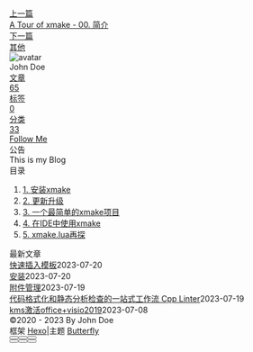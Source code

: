 <!DOCTYPE html><html lang="zh-CN" data-theme="light"><head><meta charset="UTF-8"><meta http-equiv="X-UA-Compatible" content="IE=edge"><meta name="viewport" content="width=device-width, initial-scale=1.0, maximum-scale=1.0"><title>A Tour of xmake - 01. 快速入门 | Hexo</title><meta name="author" content="John Doe"><meta name="copyright" content="John Doe"><meta name="format-detection" content="telephone=no"><meta name="theme-color" content="#ffffff"><meta name="description" content="安装xmake Tips. 由于xmake的更新、依赖管理等都依赖git，强烈建议在安装xmake前先安装好git。  xmake推荐使用shell脚本安装。Bash 1bash &lt;(wget https:&#x2F;&#x2F;xmake.io&#x2F;shget.text -O -)  Powershell 1Invoke-Expression (Invoke-Webrequest &amp;#x27;https:&#x2F;&#x2F;xm">
<meta property="og:type" content="article">
<meta property="og:title" content="A Tour of xmake - 01. 快速入门">
<meta property="og:url" content="http://example.com/posts/%E5%AD%A6%E4%B9%A0/Xmake/a-tour-of-xmake-01-%E5%BF%AB%E9%80%9F%E5%85%A5%E9%97%A8.md">
<meta property="og:site_name" content="Hexo">
<meta property="og:description" content="安装xmake Tips. 由于xmake的更新、依赖管理等都依赖git，强烈建议在安装xmake前先安装好git。  xmake推荐使用shell脚本安装。Bash 1bash &lt;(wget https:&#x2F;&#x2F;xmake.io&#x2F;shget.text -O -)  Powershell 1Invoke-Expression (Invoke-Webrequest &amp;#x27;https:&#x2F;&#x2F;xm">
<meta property="og:locale" content="zh_CN">
<meta property="og:image" content="https://i.loli.net/2021/02/24/5O1day2nriDzjSu.png">
<meta property="article:published_time" content="2023-05-04T02:05:10.000Z">
<meta property="article:modified_time" content="2023-05-17T09:02:36.043Z">
<meta property="article:author" content="John Doe">
<meta name="twitter:card" content="summary">
<meta name="twitter:image" content="https://i.loli.net/2021/02/24/5O1day2nriDzjSu.png"><link rel="shortcut icon" href="/img/web/favicon.png"><link rel="canonical" href="http://example.com/posts/%E5%AD%A6%E4%B9%A0/Xmake/a-tour-of-xmake-01-%E5%BF%AB%E9%80%9F%E5%85%A5%E9%97%A8.md"><link rel="preconnect" href="//cdn.jsdelivr.net"/><link rel="preconnect" href="//busuanzi.ibruce.info"/><link rel="stylesheet" href="/css/index.css"><link rel="stylesheet" href="https://cdn.jsdelivr.net/npm/@fortawesome/fontawesome-free/css/all.min.css" media="print" onload="this.media='all'"><link rel="stylesheet" href="https://cdn.jsdelivr.net/npm/@fancyapps/ui/dist/fancybox.min.css" media="print" onload="this.media='all'"><script>const GLOBAL_CONFIG = { 
  root: '/',
  algolia: undefined,
  localSearch: undefined,
  translate: undefined,
  noticeOutdate: undefined,
  highlight: {"plugin":"highlighjs","highlightCopy":true,"highlightLang":true,"highlightHeightLimit":false},
  copy: {
    success: '复制成功',
    error: '复制错误',
    noSupport: '浏览器不支持'
  },
  relativeDate: {
    homepage: false,
    post: false
  },
  runtime: '',
  date_suffix: {
    just: '刚刚',
    min: '分钟前',
    hour: '小时前',
    day: '天前',
    month: '个月前'
  },
  copyright: undefined,
  lightbox: 'fancybox',
  Snackbar: undefined,
  source: {
    justifiedGallery: {
      js: 'https://cdn.jsdelivr.net/npm/flickr-justified-gallery/dist/fjGallery.min.js',
      css: 'https://cdn.jsdelivr.net/npm/flickr-justified-gallery/dist/fjGallery.min.css'
    }
  },
  isPhotoFigcaption: false,
  islazyload: false,
  isAnchor: false,
  percent: {
    toc: true,
    rightside: false,
  }
}</script><script id="config-diff">var GLOBAL_CONFIG_SITE = {
  title: 'A Tour of xmake - 01. 快速入门',
  isPost: true,
  isHome: false,
  isHighlightShrink: false,
  isToc: true,
  postUpdate: '2023-05-17 17:02:36'
}</script><noscript><style type="text/css">
  #nav {
    opacity: 1
  }
  .justified-gallery img {
    opacity: 1
  }

  #recent-posts time,
  #post-meta time {
    display: inline !important
  }
</style></noscript><script>(win=>{
    win.saveToLocal = {
      set: function setWithExpiry(key, value, ttl) {
        if (ttl === 0) return
        const now = new Date()
        const expiryDay = ttl * 86400000
        const item = {
          value: value,
          expiry: now.getTime() + expiryDay,
        }
        localStorage.setItem(key, JSON.stringify(item))
      },

      get: function getWithExpiry(key) {
        const itemStr = localStorage.getItem(key)

        if (!itemStr) {
          return undefined
        }
        const item = JSON.parse(itemStr)
        const now = new Date()

        if (now.getTime() > item.expiry) {
          localStorage.removeItem(key)
          return undefined
        }
        return item.value
      }
    }
  
    win.getScript = url => new Promise((resolve, reject) => {
      const script = document.createElement('script')
      script.src = url
      script.async = true
      script.onerror = reject
      script.onload = script.onreadystatechange = function() {
        const loadState = this.readyState
        if (loadState && loadState !== 'loaded' && loadState !== 'complete') return
        script.onload = script.onreadystatechange = null
        resolve()
      }
      document.head.appendChild(script)
    })
  
    win.getCSS = (url,id = false) => new Promise((resolve, reject) => {
      const link = document.createElement('link')
      link.rel = 'stylesheet'
      link.href = url
      if (id) link.id = id
      link.onerror = reject
      link.onload = link.onreadystatechange = function() {
        const loadState = this.readyState
        if (loadState && loadState !== 'loaded' && loadState !== 'complete') return
        link.onload = link.onreadystatechange = null
        resolve()
      }
      document.head.appendChild(link)
    })
  
      win.activateDarkMode = function () {
        document.documentElement.setAttribute('data-theme', 'dark')
        if (document.querySelector('meta[name="theme-color"]') !== null) {
          document.querySelector('meta[name="theme-color"]').setAttribute('content', '#0d0d0d')
        }
      }
      win.activateLightMode = function () {
        document.documentElement.setAttribute('data-theme', 'light')
        if (document.querySelector('meta[name="theme-color"]') !== null) {
          document.querySelector('meta[name="theme-color"]').setAttribute('content', '#ffffff')
        }
      }
      const t = saveToLocal.get('theme')
    
          if (t === 'dark') activateDarkMode()
          else if (t === 'light') activateLightMode()
        
      const asideStatus = saveToLocal.get('aside-status')
      if (asideStatus !== undefined) {
        if (asideStatus === 'hide') {
          document.documentElement.classList.add('hide-aside')
        } else {
          document.documentElement.classList.remove('hide-aside')
        }
      }
    
    const detectApple = () => {
      if(/iPad|iPhone|iPod|Macintosh/.test(navigator.userAgent)){
        document.documentElement.classList.add('apple')
      }
    }
    detectApple()
    })(window)</script><meta name="generator" content="Hexo 6.3.0"></head><body><div id="sidebar"><div id="menu-mask"></div><div id="sidebar-menus"><div class="avatar-img is-center"><img src="https://i.loli.net/2021/02/24/5O1day2nriDzjSu.png" onerror="onerror=null;src='/img/web/friend_404.gif'" alt="avatar"/></div><div class="sidebar-site-data site-data is-center"><a href="/archives/"><div class="headline">文章</div><div class="length-num">65</div></a><a href="/tags/"><div class="headline">标签</div><div class="length-num">0</div></a><a href="/categories/"><div class="headline">分类</div><div class="length-num">33</div></a></div><hr/><div class="menus_items"><div class="menus_item"><a class="site-page" href="/"><i class="fa-fw fas fa-home"></i><span> 首页</span></a></div><div class="menus_item"><a class="site-page" href="/archives/"><i class="fa-fw fas fa-archive"></i><span> 时间轴</span></a></div><div class="menus_item"><a class="site-page" href="/tags/"><i class="fa-fw fas fa-tags"></i><span> 标签</span></a></div><div class="menus_item"><a class="site-page" href="/categories/"><i class="fa-fw fas fa-folder-open"></i><span> 分类</span></a></div><div class="menus_item"><a class="site-page" href="/link/"><i class="fa-fw fas fa-link"></i><span> 友链</span></a></div><div class="menus_item"><a class="site-page" href="/about/"><i class="fa-fw fas fa-heart"></i><span> 关于</span></a></div></div></div></div><div class="post" id="body-wrap"><header class="post-bg" id="page-header" style="background: linear-gradient(20deg, #0062be, #925696, #cc426e, #fb0347)"><nav id="nav"><span id="blog-info"><a href="/" title="Hexo"><span class="site-name">Hexo</span></a></span><div id="menus"><div class="menus_items"><div class="menus_item"><a class="site-page" href="/"><i class="fa-fw fas fa-home"></i><span> 首页</span></a></div><div class="menus_item"><a class="site-page" href="/archives/"><i class="fa-fw fas fa-archive"></i><span> 时间轴</span></a></div><div class="menus_item"><a class="site-page" href="/tags/"><i class="fa-fw fas fa-tags"></i><span> 标签</span></a></div><div class="menus_item"><a class="site-page" href="/categories/"><i class="fa-fw fas fa-folder-open"></i><span> 分类</span></a></div><div class="menus_item"><a class="site-page" href="/link/"><i class="fa-fw fas fa-link"></i><span> 友链</span></a></div><div class="menus_item"><a class="site-page" href="/about/"><i class="fa-fw fas fa-heart"></i><span> 关于</span></a></div></div><div id="toggle-menu"><a class="site-page" href="javascript:void(0);"><i class="fas fa-bars fa-fw"></i></a></div></div></nav><div id="post-info"><h1 class="post-title">A Tour of xmake - 01. 快速入门</h1><div id="post-meta"><div class="meta-firstline"><span class="post-meta-date"><i class="far fa-calendar-alt fa-fw post-meta-icon"></i><span class="post-meta-label">发表于</span><time class="post-meta-date-created" datetime="2023-05-04T02:05:10.000Z" title="发表于 2023-05-04 10:05:10">2023-05-04</time><span class="post-meta-separator">|</span><i class="fas fa-history fa-fw post-meta-icon"></i><span class="post-meta-label">更新于</span><time class="post-meta-date-updated" datetime="2023-05-17T09:02:36.043Z" title="更新于 2023-05-17 17:02:36">2023-05-17</time></span><span class="post-meta-categories"><span class="post-meta-separator">|</span><i class="fas fa-inbox fa-fw post-meta-icon"></i><a class="post-meta-categories" href="/categories/%E5%AD%A6%E4%B9%A0/">学习</a><i class="fas fa-angle-right post-meta-separator"></i><i class="fas fa-inbox fa-fw post-meta-icon"></i><a class="post-meta-categories" href="/categories/%E5%AD%A6%E4%B9%A0/Xmake/">Xmake</a></span></div><div class="meta-secondline"><span class="post-meta-separator">|</span><span class="post-meta-pv-cv" id="" data-flag-title="A Tour of xmake - 01. 快速入门"><i class="far fa-eye fa-fw post-meta-icon"></i><span class="post-meta-label">阅读量:</span><span id="busuanzi_value_page_pv"><i class="fa-solid fa-spinner fa-spin"></i></span></span></div></div></div></header><main class="layout" id="content-inner"><div id="post"><article class="post-content" id="article-container"><h2 id="安装xmake"><a href="#安装xmake" class="headerlink" title="安装xmake"></a>安装xmake</h2><blockquote>
<p>Tips. 由于xmake的更新、依赖管理等都依赖<a href="https://link.zhihu.com/?target=https://git-scm.com/">git</a>，强烈建议在安装xmake前先安装好git。</p>
</blockquote>
<p>xmake推荐使用shell脚本安装。<br>Bash</p>
<figure class="highlight bash"><table><tr><td class="gutter"><pre><span class="line">1</span><br></pre></td><td class="code"><pre><span class="line">bash &lt;(wget https://xmake.io/shget.text -O -)</span><br></pre></td></tr></table></figure>

<p>Powershell</p>
<figure class="highlight powershell"><table><tr><td class="gutter"><pre><span class="line">1</span><br></pre></td><td class="code"><pre><span class="line"><span class="built_in">Invoke-Expression</span> (<span class="built_in">Invoke-Webrequest</span> <span class="string">&#x27;https://xmake.io/psget.text&#x27;</span> <span class="literal">-UseBasicParsing</span>).Content</span><br></pre></td></tr></table></figure>

<p>Windows上也可下载<a href="https://link.zhihu.com/?target=https://github.com/xmake-io/xmake/releases">安装包</a>手动安装。运行</p>
<figure class="highlight text"><table><tr><td class="gutter"><pre><span class="line">1</span><br></pre></td><td class="code"><pre><span class="line">xmake --help</span><br></pre></td></tr></table></figure>

<p>能正常输出则说明安装成功。</p>
<p>使用shell脚本安装的xmake已经带有自动补全和虚拟环境功能。对于其他方式安装的xmake，如果想要启用xmake的自动补全和虚拟环境功能，需要在安装完毕后运行</p>
<figure class="highlight text"><table><tr><td class="gutter"><pre><span class="line">1</span><br></pre></td><td class="code"><pre><span class="line">xmake update --integrate</span><br></pre></td></tr></table></figure>

<p>安装之后，若要将xmake更新至最新版，使用</p>
<figure class="highlight text"><table><tr><td class="gutter"><pre><span class="line">1</span><br></pre></td><td class="code"><pre><span class="line">xmake update</span><br></pre></td></tr></table></figure>

<p>卸载xmake时，运行</p>
<figure class="highlight text"><table><tr><td class="gutter"><pre><span class="line">1</span><br></pre></td><td class="code"><pre><span class="line">xmake update --uninstall</span><br></pre></td></tr></table></figure>

<h2 id="更新升级"><a href="#更新升级" class="headerlink" title="更新升级"></a>更新升级</h2><p>从v2.2.3版本开始，新增了<code>xmake update</code>命令，来快速进行自我更新和升级，默认是升级到最新版本，当然也可以指定升级或者回退到某个版本：</p>
<figure class="highlight text"><table><tr><td class="gutter"><pre><span class="line">1</span><br></pre></td><td class="code"><pre><span class="line">$ xmake update 2.2.4</span><br></pre></td></tr></table></figure>

<p>我们也可以指定更新到master&#x2F;dev分支版本：</p>
<figure class="highlight text"><table><tr><td class="gutter"><pre><span class="line">1</span><br><span class="line">2</span><br></pre></td><td class="code"><pre><span class="line">$ xmake update master </span><br><span class="line">$ xmake update dev</span><br></pre></td></tr></table></figure>

<p>从指定git源更新</p>
<figure class="highlight text"><table><tr><td class="gutter"><pre><span class="line">1</span><br><span class="line">2</span><br></pre></td><td class="code"><pre><span class="line">$ xmake update github:xmake-io/xmake#master </span><br><span class="line">$ xmake update gitee:tboox/xmake#dev # gitee镜像</span><br></pre></td></tr></table></figure>

<p>如果xmake&#x2F;core没动过，仅仅更新xmake的lua脚本改动，可以加<code>-s/--scriptonly</code>快速更新lua脚本</p>
<figure class="highlight text"><table><tr><td class="gutter"><pre><span class="line">1</span><br></pre></td><td class="code"><pre><span class="line">$ xmake update -s dev</span><br></pre></td></tr></table></figure>

<p>最后，我们如果要卸载xmake，也是支持的：</p>
<figure class="highlight text"><table><tr><td class="gutter"><pre><span class="line">1</span><br></pre></td><td class="code"><pre><span class="line">xmake update --uninstall </span><br></pre></td></tr></table></figure>

<h2 id="一个最简单的xmake项目"><a href="#一个最简单的xmake项目" class="headerlink" title="一个最简单的xmake项目"></a>一个最简单的xmake项目</h2><blockquote>
<p>Hint. 在之后的示例中，如无特殊说明，均以$符号开头表示在shell中运行的命令。</p>
</blockquote>
<p>使用shell切换至一个有足够权限的文件目录，运行</p>
<figure class="highlight text"><table><tr><td class="gutter"><pre><span class="line">1</span><br></pre></td><td class="code"><pre><span class="line">$ xmake create helloworld</span><br></pre></td></tr></table></figure>

<p>即可产生一个最简单的xmake项目。项目仅包含main.cpp一个文件，配置文件xmake.lua的内容如下：</p>
<figure class="highlight lua"><table><tr><td class="gutter"><pre><span class="line">1</span><br><span class="line">2</span><br><span class="line">3</span><br><span class="line">4</span><br></pre></td><td class="code"><pre><span class="line">add_rules(<span class="string">&quot;mode.debug&quot;</span>, <span class="string">&quot;mode.release&quot;</span>)</span><br><span class="line">target(<span class="string">&quot;helloworld&quot;</span>)</span><br><span class="line">    set_kind(<span class="string">&quot;binary&quot;</span>)</span><br><span class="line">    add_files(<span class="string">&quot;src/main.cpp&quot;</span>)</span><br></pre></td></tr></table></figure>

<p>如果你已经安装了C&#x2F;C++的编译器（gcc&#x2F;XCode&#x2F;Visual Studio），那么可以直接在shell中编译并运行这个项目：</p>
<figure class="highlight text"><table><tr><td class="gutter"><pre><span class="line">1</span><br><span class="line">2</span><br><span class="line">3</span><br><span class="line">4</span><br><span class="line">5</span><br></pre></td><td class="code"><pre><span class="line">$ cd helloworld</span><br><span class="line">$ xmake</span><br><span class="line">...</span><br><span class="line">$ xmake run helloworld</span><br><span class="line">Hello World!</span><br></pre></td></tr></table></figure>

<p>默认情况下，中间缓存会被存储在.xmake文件夹，构建生成的中间文件和目标文件放在build文件夹。</p>
<p>Windows上若不想安装Visual Studio，可以安装mingw作为编译器。如果在安装时启用了虚拟环境功能，则可以使用xmake提供的mingw虚拟环境（需要联网下载安装）。</p>
<figure class="highlight text"><table><tr><td class="gutter"><pre><span class="line">1</span><br></pre></td><td class="code"><pre><span class="line">$ xrepo env -b mingw-w64 shell</span><br></pre></td></tr></table></figure>

<blockquote>
<p>Tips. 国内由于众所周知的原因，无法顺利访问github。对此，xmake提供了镜像功能，可以将github重定向到国内的镜像站点： <code>shell $ xmake global --proxy_pac=github_mirror.lua</code> 当然，如果本地存在代理，也可以直接在shell中设置环境变量以启用本地代理。<br>Tips. xmake提供了msvc、python3等一系列内置的虚拟环境，可以用<code>xrepo env -l</code>命令查看。关于手动添加虚拟环境的方法请参考官方文档。</p>
</blockquote>
<p>激活虚拟环境后，运行</p>
<figure class="highlight text"><table><tr><td class="gutter"><pre><span class="line">1</span><br><span class="line">2</span><br><span class="line">3</span><br><span class="line">4</span><br><span class="line">5</span><br><span class="line">6</span><br><span class="line">7</span><br></pre></td><td class="code"><pre><span class="line">[mingw-w64] $ cd helloworld</span><br><span class="line">[mingw-w64] $ xmake config -p mingw</span><br><span class="line">...</span><br><span class="line">[mingw-w64] $ xmake</span><br><span class="line">...</span><br><span class="line">[mingw-w64] $ xmake run helloworld</span><br><span class="line">Hello World!</span><br></pre></td></tr></table></figure>

<p>其中，<code>xmake config</code>语句切换编译目标平台为mingw。若使用mingw编译器，则编译之前必须执行这一命令，此后不再说明。</p>
<blockquote>
<p>Tips. <code>xmake config</code>可以缩写为<code>xmake f</code>，这个阶段称为configure阶段。直接运行xmake之前若未经过这一阶段，xmake将自动运行configure，并采用所有选项的默认参数。运行<code>xmake --help</code>来查看更多缩写！</p>
</blockquote>
<p>若不想使用平台默认的工具链（例如想要使用clang而不是gcc），可以通过<code>--toolchain</code>选项来实现。同样在configure阶段，运行</p>
<figure class="highlight text"><table><tr><td class="gutter"><pre><span class="line">1</span><br></pre></td><td class="code"><pre><span class="line">$ xmake config --toolchain=clang</span><br></pre></td></tr></table></figure>

<p>即可切换编译工具链为clang。</p>
<p>编译完成后，如果想要清理生成的文件，可以运行<code>xmake clean</code>来清理中间文件与目标文件。<code>xmake clean -a</code>可以连同xmake缓存一同清除。<code>xmake config -c</code>命令仅仅清除xmake缓存并重新生成，不清理中间文件和目标文件。</p>
<blockquote>
<p>Tips. xmake文件发生更改后，为提升效率默认原来的缓存继续生效，可能会影响构建过程。建议在xmake文件发生较大更改后，或者遇到问题的时候手动运行<code>xmake f -c</code>来清理缓存。</p>
</blockquote>
<h2 id="在IDE中使用xmake"><a href="#在IDE中使用xmake" class="headerlink" title="在IDE中使用xmake"></a>在IDE中使用xmake</h2><p>xmake直接支持生成Makefile、ninja、compile_commands.json等编译数据文件，Visual Studio工程文件，以及CMakeLists.txt文件。通过这些编译数据，xmake可以直接或间接支持各种常见IDE。下以Visual Studio Code为例配置xmake项目的智能提示。</p>
<p>首先需要安装VSCode以及C&#x2F;C++插件、xmake插件，这两个插件可以在VSCode Marketplace找到。打开项目文件夹，运行<code>xmake config</code>完成configure过程。从View打开Command Palette（默认快捷键Ctrl+Shift+P），运行XMake: Update Intellisense。此时可以在.vscode文件夹中找到自动生成的compile_commands.json。再打开Command Palette，运行C&#x2F;C++: Edit Configurations (UI)，检查编译器、C++语言版本等设置无误后，下拉选中Advanced Settings，再选中Compile commands，输入</p>
<figure class="highlight text"><table><tr><td class="gutter"><pre><span class="line">1</span><br></pre></td><td class="code"><pre><span class="line">$&#123;workspaceFolder&#125;/.vscode/compile_commands.json</span><br></pre></td></tr></table></figure>

<p>退出，再打开src&#x2F;main.cpp文件。此时智能提示已经可以工作了。此后，当项目构建过程发生变化时，运行<code>xmake config</code>后打开Command Palette运行XMake: Update Intellisense即可。</p>
<p>对于其他IDE&#x2F;编辑器，根据其需要，生成对应的工程文件&#x2F;Compile Commands&#x2F;CMakeLists.txt即可配置智能提示等功能。</p>
<figure class="highlight text"><table><tr><td class="gutter"><pre><span class="line">1</span><br><span class="line">2</span><br><span class="line">3</span><br><span class="line">4</span><br></pre></td><td class="code"><pre><span class="line">$ xmake project -k compile_commands</span><br><span class="line">$ xmake project -k cmake</span><br><span class="line">$ xmake project -k vs</span><br><span class="line">$ xmake project -k vsxmake</span><br></pre></td></tr></table></figure>

<blockquote>
<p>Tips. 对Visual Studio，xmake提供了两种不同的project生成器：vs和vsxmake。vs生成直接基于MSBuild的构建文件，方便移植到其他机器，但其构建过程与直接执行xmake有可能存在少量差异；vsxmake则在MSBuild中调用xmake进行编译，其构建过程等同于直接执行xmake，但不便移植。对单机项目建议优先使用vsxmake，而有特别需求时可以考虑使用vs。</p>
</blockquote>
<h2 id="xmake-lua再探"><a href="#xmake-lua再探" class="headerlink" title="xmake.lua再探"></a>xmake.lua再探</h2><p>让我们回到配置文件本身，看看各行命令的作用是什么。</p>
<figure class="highlight lua"><table><tr><td class="gutter"><pre><span class="line">1</span><br><span class="line">2</span><br><span class="line">3</span><br><span class="line">4</span><br></pre></td><td class="code"><pre><span class="line">add_rules(<span class="string">&quot;mode.debug&quot;</span>, <span class="string">&quot;mode.release&quot;</span>)</span><br><span class="line">target(<span class="string">&quot;helloworld&quot;</span>)</span><br><span class="line">    set_kind(<span class="string">&quot;binary&quot;</span>)</span><br><span class="line">    add_files(<span class="string">&quot;src/main.cpp&quot;</span>)</span><br></pre></td></tr></table></figure>

<p>第一行的<code>add_rules</code>语句声明了两个mode：debug与release（默认release）。debug模式会关闭编译器优化并保留程序中的调试信息，而release模式会加入更激进的编译器优化。这一行并不是必须的，如果不写这一语句，编译时实际执行的命令中将不含有任何额外的flag。</p>
<blockquote>
<p>Tips. 你可以运行<code>xmake -v</code>来查看实际执行的编译命令。在xmake执行出错时，执行<code>xmake -vD</code>可以打印出错的类型与位置，这一点在调试时尤其有用。</p>
</blockquote>
<p>第二行的<code>target</code>语句声明了一个target：helloworld。在xmake中，所有的构建目标都用target来表示。如无额外声明，target的名字将被默认作为库&#x2F;可执行文件的名字的主要部分。例如，windows上binary类型的target helloworld其输出文件名为helloworld.exe，linux上static类型的target helloworld其输出文件名为libhelloworld.a。声明target之后进入该target的作用域，直到声明另一个target或者显式调用<code>target_end</code>之前，所有语句都是针对该target生效的。</p>
<p>第三行的<code>set_kind</code>语句限定target的类型为binary。xmake中target类型一共有5种：binary（默认），static，shared，headeronly，phony，分别对应可执行文件、静态库、动态链接库、纯头文件、伪target。phony类型的target仅用于添加一些可继承的flag、协调target编译顺序，不会执行编译链接操作。</p>
<p>第四行的<code>add_files</code>语句为target加入了源文件。通过<code>add_files</code>加入的所有源文件都会被编译为中间文件，然后链接到目标文件中。xmake支持通配符匹配添加文件：</p>
<figure class="highlight lua"><table><tr><td class="gutter"><pre><span class="line">1</span><br><span class="line">2</span><br></pre></td><td class="code"><pre><span class="line">target(...)</span><br><span class="line">    add_files(<span class="string">&quot;src/*.cpp|standalone.cpp&quot;</span>, <span class="string">&quot;src/*.cu&quot;</span>)</span><br></pre></td></tr></table></figure>

<p>这一语句将src文件夹下所有.cu后缀的文件、除standalone.cpp之外所有.cpp后缀的文件加入target。不显式声明rule重载的情况下，默认.c后缀的文件会自动调用C编译器编译，.cpp&#x2F;.cc&#x2F;.cxx后缀的文件会调用C++编译器编译，.cu后缀的文件会调用CUDA编译器编译，.asm&#x2F;.S后缀的文件会调用汇编器汇编。</p>
<p>以上就是最简单的可执行文件xmake.lua结构。如果helloworld.cpp中没有main()函数，想要把helloworld编译为一个库，xmake.lua也非常简单：</p>
<figure class="highlight lua"><table><tr><td class="gutter"><pre><span class="line">1</span><br><span class="line">2</span><br><span class="line">3</span><br><span class="line">4</span><br></pre></td><td class="code"><pre><span class="line">add_rules(<span class="string">&quot;mode.debug&quot;</span>, <span class="string">&quot;mode.release&quot;</span>)</span><br><span class="line">target(<span class="string">&quot;helloworld&quot;</span>)</span><br><span class="line">    set_kind(<span class="string">&quot;$(kind)&quot;</span>)</span><br><span class="line">    add_files(<span class="string">&quot;src/main.cpp&quot;</span>)</span><br></pre></td></tr></table></figure>

<p>唯一的变化是<code>set_kind</code>语句。<code>set_kind(&quot;$(kind)&quot;)</code>中使用了xmake的内置变量<code>kind</code>。这一变量是在configure阶段指定的：</p>
<figure class="highlight text"><table><tr><td class="gutter"><pre><span class="line">1</span><br></pre></td><td class="code"><pre><span class="line">$ xmake config --kind=shared # make libraries shared by default</span><br></pre></td></tr></table></figure>

<p>未指定情况下，<code>kind</code>的默认值为static。</p>
<blockquote>
<p>Tips. “$(val)”的用法在xmake中仅限于字符串内部，其作用为简单的字符串替换。这一替换过程并非即时生效，而是解析完毕后再执行替换，因此不建议在Script Scope使用。详见<a href="https://link.zhihu.com/?target=https://xmake.io/%23/manual/builtin_variables">文档</a>。</p>
</blockquote>
</article><div class="post-copyright"><div class="post-copyright__author"><span class="post-copyright-meta">文章作者: </span><span class="post-copyright-info"><a href="http://example.com">John Doe</a></span></div><div class="post-copyright__type"><span class="post-copyright-meta">文章链接: </span><span class="post-copyright-info"><a href="http://example.com/posts/%E5%AD%A6%E4%B9%A0/Xmake/a-tour-of-xmake-01-%E5%BF%AB%E9%80%9F%E5%85%A5%E9%97%A8.md">http://example.com/posts/%E5%AD%A6%E4%B9%A0/Xmake/a-tour-of-xmake-01-%E5%BF%AB%E9%80%9F%E5%85%A5%E9%97%A8.md</a></span></div><div class="post-copyright__notice"><span class="post-copyright-meta">版权声明: </span><span class="post-copyright-info">本博客所有文章除特别声明外，均采用 <a href="https://creativecommons.org/licenses/by-nc-sa/4.0/" target="_blank">CC BY-NC-SA 4.0</a> 许可协议。转载请注明来自 <a href="http://example.com" target="_blank">Hexo</a>！</span></div></div><div class="tag_share"><div class="post-meta__tag-list"></div><div class="post_share"><div class="social-share" data-image="https://i.loli.net/2021/02/24/5O1day2nriDzjSu.png" data-sites="facebook,twitter,wechat,weibo,qq"></div><link rel="stylesheet" href="https://cdn.jsdelivr.net/npm/butterfly-extsrc/sharejs/dist/css/share.min.css" media="print" onload="this.media='all'"><script src="https://cdn.jsdelivr.net/npm/butterfly-extsrc/sharejs/dist/js/social-share.min.js" defer></script></div></div><nav class="pagination-post" id="pagination"><div class="prev-post pull-left"><a href="/posts/%E5%AD%A6%E4%B9%A0/Xmake/a-tour-of-xmake-00-%E7%AE%80%E4%BB%8B.md" title="A Tour of xmake - 00. 简介"><div class="cover" style="background: var(--default-bg-color)"></div><div class="pagination-info"><div class="label">上一篇</div><div class="prev_info">A Tour of xmake - 00. 简介</div></div></a></div><div class="next-post pull-right"><a href="/posts/%E9%85%8D%E7%BD%AE/ob%E9%85%8D%E7%BD%AE/%E5%85%B6%E4%BB%96.md" title="其他"><div class="cover" style="background: var(--default-bg-color)"></div><div class="pagination-info"><div class="label">下一篇</div><div class="next_info">其他</div></div></a></div></nav></div><div class="aside-content" id="aside-content"><div class="card-widget card-info"><div class="is-center"><div class="avatar-img"><img src="https://i.loli.net/2021/02/24/5O1day2nriDzjSu.png" onerror="this.onerror=null;this.src='/img/web/friend_404.gif'" alt="avatar"/></div><div class="author-info__name">John Doe</div><div class="author-info__description"></div></div><div class="card-info-data site-data is-center"><a href="/archives/"><div class="headline">文章</div><div class="length-num">65</div></a><a href="/tags/"><div class="headline">标签</div><div class="length-num">0</div></a><a href="/categories/"><div class="headline">分类</div><div class="length-num">33</div></a></div><a id="card-info-btn" target="_blank" rel="noopener" href="https://github.com/xxxxxx"><i class="fab fa-github"></i><span>Follow Me</span></a></div><div class="card-widget card-announcement"><div class="item-headline"><i class="fas fa-bullhorn fa-shake"></i><span>公告</span></div><div class="announcement_content">This is my Blog</div></div><div class="sticky_layout"><div class="card-widget" id="card-toc"><div class="item-headline"><i class="fas fa-stream"></i><span>目录</span><span class="toc-percentage"></span></div><div class="toc-content"><ol class="toc"><li class="toc-item toc-level-2"><a class="toc-link" href="#%E5%AE%89%E8%A3%85xmake"><span class="toc-number">1.</span> <span class="toc-text">安装xmake</span></a></li><li class="toc-item toc-level-2"><a class="toc-link" href="#%E6%9B%B4%E6%96%B0%E5%8D%87%E7%BA%A7"><span class="toc-number">2.</span> <span class="toc-text">更新升级</span></a></li><li class="toc-item toc-level-2"><a class="toc-link" href="#%E4%B8%80%E4%B8%AA%E6%9C%80%E7%AE%80%E5%8D%95%E7%9A%84xmake%E9%A1%B9%E7%9B%AE"><span class="toc-number">3.</span> <span class="toc-text">一个最简单的xmake项目</span></a></li><li class="toc-item toc-level-2"><a class="toc-link" href="#%E5%9C%A8IDE%E4%B8%AD%E4%BD%BF%E7%94%A8xmake"><span class="toc-number">4.</span> <span class="toc-text">在IDE中使用xmake</span></a></li><li class="toc-item toc-level-2"><a class="toc-link" href="#xmake-lua%E5%86%8D%E6%8E%A2"><span class="toc-number">5.</span> <span class="toc-text">xmake.lua再探</span></a></li></ol></div></div><div class="card-widget card-recent-post"><div class="item-headline"><i class="fas fa-history"></i><span>最新文章</span></div><div class="aside-list"><div class="aside-list-item no-cover"><div class="content"><a class="title" href="/posts/%E9%85%8D%E7%BD%AE/ob%E9%85%8D%E7%BD%AE/%E5%BF%AB%E9%80%9F%E6%8F%92%E5%85%A5%E6%A8%A1%E6%9D%BF.md" title="快速插入模板">快速插入模板</a><time datetime="2023-07-20T07:34:25.000Z" title="发表于 2023-07-20 15:34:25">2023-07-20</time></div></div><div class="aside-list-item no-cover"><div class="content"><a class="title" href="/posts/%E8%AF%AD%E8%A8%80/Rust/%E5%AE%89%E8%A3%85.md" title="安装">安装</a><time datetime="2023-07-20T02:27:40.000Z" title="发表于 2023-07-20 10:27:40">2023-07-20</time></div></div><div class="aside-list-item no-cover"><div class="content"><a class="title" href="/posts/%E9%85%8D%E7%BD%AE/ob%E9%85%8D%E7%BD%AE/%E9%99%84%E4%BB%B6%E7%AE%A1%E7%90%86.md" title="附件管理">附件管理</a><time datetime="2023-07-19T07:52:53.000Z" title="发表于 2023-07-19 15:52:53">2023-07-19</time></div></div><div class="aside-list-item no-cover"><div class="content"><a class="title" href="/posts/%E8%AF%AD%E8%A8%80/c/%E4%BB%A3%E7%A0%81%E6%A0%BC%E5%BC%8F%E5%8C%96%E5%92%8C%E9%9D%99%E6%80%81%E5%88%86%E6%9E%90%E6%A3%80%E6%9F%A5%E7%9A%84%E4%B8%80%E7%AB%99%E5%BC%8F%E5%B7%A5%E4%BD%9C%E6%B5%81-cpp-linter.md" title="代码格式化和静态分析检查的一站式工作流 Cpp Linter">代码格式化和静态分析检查的一站式工作流 Cpp Linter</a><time datetime="2023-07-19T01:17:32.000Z" title="发表于 2023-07-19 09:17:32">2023-07-19</time></div></div><div class="aside-list-item no-cover"><div class="content"><a class="title" href="/posts/%E8%A7%A3%E5%86%B3%E6%96%B9%E6%A1%88/%E5%85%B6%E4%BB%96/kms%E6%BF%80%E6%B4%BBoffice-visio2019.md" title="kms激活office+visio2019">kms激活office+visio2019</a><time datetime="2023-07-08T11:46:22.000Z" title="发表于 2023-07-08 19:46:22">2023-07-08</time></div></div></div></div></div></div></main><footer id="footer"><div id="footer-wrap"><div class="copyright">&copy;2020 - 2023 By John Doe</div><div class="framework-info"><span>框架 </span><a target="_blank" rel="noopener" href="https://hexo.io">Hexo</a><span class="footer-separator">|</span><span>主题 </span><a target="_blank" rel="noopener" href="https://github.com/jerryc127/hexo-theme-butterfly">Butterfly</a></div></div></footer></div><div id="rightside"><div id="rightside-config-hide"><button id="readmode" type="button" title="阅读模式"><i class="fas fa-book-open"></i></button><button id="darkmode" type="button" title="浅色和深色模式转换"><i class="fas fa-adjust"></i></button><button id="hide-aside-btn" type="button" title="单栏和双栏切换"><i class="fas fa-arrows-alt-h"></i></button></div><div id="rightside-config-show"><button id="rightside_config" type="button" title="设置"><i class="fas fa-cog fa-spin"></i></button><button class="close" id="mobile-toc-button" type="button" title="目录"><i class="fas fa-list-ul"></i></button><button id="go-up" type="button" title="回到顶部"><span class="scroll-percent"></span><i class="fas fa-arrow-up"></i></button></div></div><div><script src="/js/utils.js"></script><script src="/js/main.js"></script><script src="https://cdn.jsdelivr.net/npm/@fancyapps/ui/dist/fancybox.umd.min.js"></script><div class="js-pjax"></div><script defer="defer" id="ribbon" src="https://cdn.jsdelivr.net/npm/butterfly-extsrc/dist/canvas-ribbon.min.js" size="150" alpha="0.6" zIndex="-1" mobile="false" data-click="false"></script><script async data-pjax src="//busuanzi.ibruce.info/busuanzi/2.3/busuanzi.pure.mini.js"></script></div></body></html>